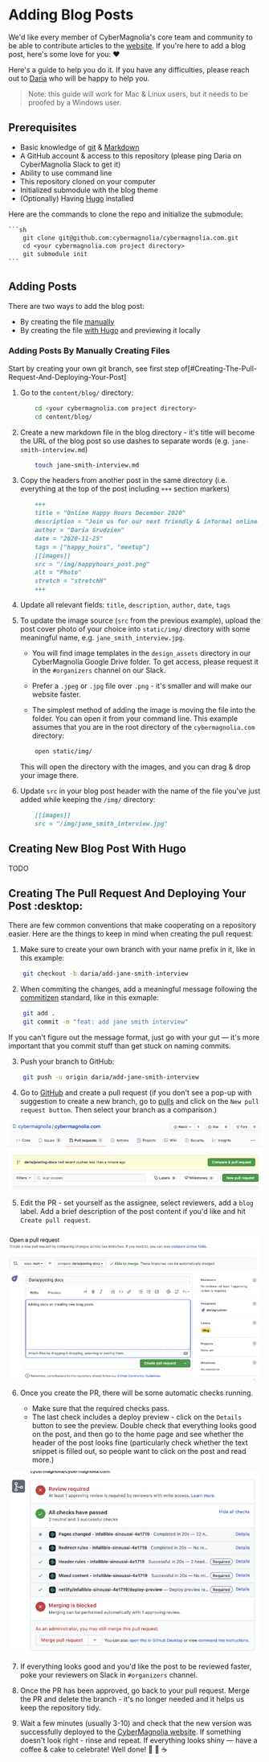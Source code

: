 # Adding Blog Posts

We'd like every member of CyberMagnolia's core team and community to be able to contribute articles to the [website](https://cybermagnolia.com/). If you're here to add a blog post, here's some love for you: :heart:

Here's a guide to help you do it. If you have any difficulties, please reach out to [Daria](https://twitter.com/DariaGrudzien) who will be happy to help you.

> Note: this guide will work for Mac & Linux users, but it needs to be proofed by a Windows user.

## Prerequisites

* Basic knowledge of [git](https://www.git-tower.com/blog/git-cheat-sheet/) & [Markdown](https://github.com/adam-p/markdown-here/wiki/Markdown-Cheatsheet)
* A GitHub account & access to this repository (please ping Daria on CyberMagnolia Slack to get it)
* Ability to use command line
* This repository cloned on your computer
* Initialized submodule with the blog theme
* (Optionally) Having [Hugo](https://gohugo.io/getting-started/installing/) installed

Here are the commands to clone the repo and initialize the submodule:

    ```sh
        git clone git@github.com:cybermagnolia/cybermagnolia.com.git
        cd <your cybermagnolia.com project directory>
        git submodule init
    ```

## Adding Posts

There are two ways to add the blog post:

* By creating the file [manually](#adding-posts-by-manually-creating-files)
* By creating the file [with Hugo](#creating-new-blog-post-with-hugo) and previewing it locally

### Adding Posts By Manually Creating Files

Start by creating your own git branch, see first step of[#Creating-The-Pull-Request-And-Deploying-Your-Post]

1. Go to the `content/blog/` directory:

    ```sh
        cd <your cybermagnolia.com project directory>
        cd content/blog/
    ```

2. Create a new markdown file in the blog directory - it's title will become the URL of the blog post so use dashes to separate words (e.g. `jane-smith-interview.md`)

    ```sh
        touch jane-smith-interview.md
    ```

3. Copy the headers from another post in the same directory (i.e. everything at the top of the post including `+++` section markers)

    ```md
        +++
        title = "Online Happy Hours December 2020"
        description = "Join us for our next friendly & informal online chat"
        author = "Daria Grudzien"
        date = "2020-11-25"
        tags = ["happy_hours", "meetup"]
        [[images]]
        src = "/img/happyhours_post.png"
        alt = "Photo"
        stretch = "stretchH"
        +++
    ```

4. Update all relevant fields: `title`, `description`, `author`, `date`, `tags`

5. To update the image source (`src` from the previous example), upload the post cover photo of your choice into `static/img/` directory with some meaningful name, e.g. `jane_smith_interview.jpg`.

    * You will find  image templates in the `design_assets` directory in our CyberMagnolia Google Drive folder. To get access, please request it in the `#organizers` channel on our Slack.

    * Prefer a `.jpeg` or `.jpg` file over `.png` - it's smaller and will make our website faster.

    * The simplest method of adding the image is moving the file into the folder. You can open it from your command line. This example assumes that you are in the root directory of the `cybermagnolia.com` directory:

    ```sh
        open static/img/
    ```

    This will open the directory with the images, and you can drag & drop your image there.

6. Update `src` in your blog post header with the name of the file you've just added while keeping the `/img/` directory:

    ```md
        [[images]]
        src = "/img/jane_smith_interview.jpg"
    ```

## Creating New Blog Post With Hugo

TODO

## Creating The Pull Request And Deploying Your Post :desktop:

There are few common conventions that make cooperating on a repository easier. Here are the things to keep in mind when creating the pull request:

1. Make sure to create your own branch with your name prefix in it, like in this example:

```sh
    git checkout -b daria/add-jane-smith-interview
```

2. When commiting the changes, add a meaningful message following the [commitizen](https://raw.githubusercontent.com/commitizen/cz-cli/master/meta/screenshots/add-commit.png) standard, like in this exmaple:

```sh
    git add .
    git commit -m "feat: add jane smith interview"
```
If you can't figure out the message format, just go with your gut — it's more important that you commit stuff than get stuck on naming commits.

3. Push your branch to GitHub:

```sh
    git push -u origin daria/add-jane-smith-interview
```

4. Go to [GitHub](https://github.com/cybermagnolia/cybermagnolia.com) and create a pull request (if you don't see a pop-up with suggestion to create a new branch, go to [pulls](https://github.com/cybermagnolia/cybermagnolia.com/pulls) and click on the `New pull request button`. Then select your branch as a comparison.)

![Pull request popup on GitHub](./img/pull_request.png)

5. Edit the PR - set yourself as the assignee, select reviewers, add a `blog` label. Add a brief description of the post content if you'd like and hit `Create pull request`.

![PR editing on GitHub](./img/pr_editing.png)

6. Once you create the PR, there will be some automatic checks running.

    * Make sure that the required checks pass.
    * The last check includes a deploy preview - click on the `Details` button to see the preview. Double check that everything looks good on the post, and then go to the home page and see whether the header of the post looks fine (particularly check whether the text snippet is filled out, so people want to click on the post and read more.)

![PR checks](./img/pr_checks.png)

7. If everything looks good and you'd like the post to be reviewed faster, poke your reviewers on Slack in `#organizers` channel.

8. Once the PR has been approved, go back to your pull request. Merge the PR and delete the branch - it's no longer needed and it helps us keep the repository tidy.

9. Wait a few minutes (usually 3-10) and check that the new version was successfully deployed to the [CyberMagnolia website](http://cybermagnolia.com/). If something doesn't look right - rinse and repeat. If everything looks shiny — have a coffee & cake to celebrate! Well done! :muscle: :tada: :coffee:

